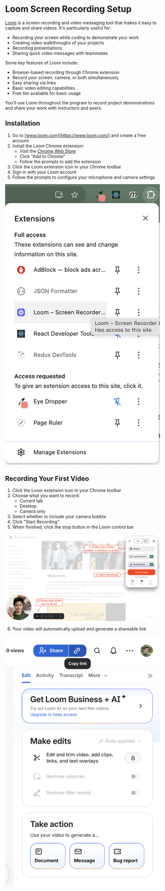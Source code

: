 # Loom Screen Recording Setup

[Loom](https://www.loom.com/) is a screen recording and video messaging tool that makes it easy to capture and share videos. It's particularly useful for:

- Recording your screen while coding to demonstrate your work
- Creating video walkthroughs of your projects
- Recording presentations
- Sharing quick video messages with teammates

Some key features of Loom include:
- Browser-based recording through Chrome extension
- Record your screen, camera, or both simultaneously  
- Easy sharing via links
- Basic video editing capabilities
- Free tier available for basic usage

You'll use Loom throughout the program to record project demonstrations and share your work with instructors and peers.

## Installation

1. Go to [www.loom.com](https://www.loom.com/) and create a free account
2. Install the Loom Chrome extension:
   - Visit the [Chrome Web Store](https://chrome.google.com/webstore/detail/loom-for-chrome/liecbddmkiiihnedobmlmillhodjkdmb)
   - Click "Add to Chrome"
   - Follow the prompts to add the extension
3. Click the Loom extension icon in your Chrome toolbar
4. Sign in with your Loom account
5. Follow the prompts to configure your microphone and camera settings

![Access the Loom extension in your Chrome toolbar](./img/loom-extensions.png)

## Recording Your First Video

1. Click the Loom extension icon in your Chrome toolbar
2. Choose what you want to record:
   - Current tab
   - Desktop
   - Camera only
3. Select whether to include your camera bubble
4. Click "Start Recording"
5. When finished, click the stop button in the Loom control bar

![Record your screen using the Loom Chrome extension](./img/loom-record-screen.png)

6. Your video will automatically upload and generate a shareable link

![Share the link to your recording](./img/loom-share-link.png)

